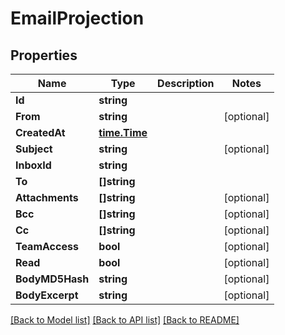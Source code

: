 # EmailProjection

## Properties

Name | Type | Description | Notes
------------ | ------------- | ------------- | -------------
**Id** | **string** |  | 
**From** | **string** |  | [optional] 
**CreatedAt** | [**time.Time**](time.Time) |  | 
**Subject** | **string** |  | [optional] 
**InboxId** | **string** |  | 
**To** | **[]string** |  | 
**Attachments** | **[]string** |  | [optional] 
**Bcc** | **[]string** |  | [optional] 
**Cc** | **[]string** |  | [optional] 
**TeamAccess** | **bool** |  | [optional] 
**Read** | **bool** |  | [optional] 
**BodyMD5Hash** | **string** |  | [optional] 
**BodyExcerpt** | **string** |  | [optional] 

[[Back to Model list]](../README#documentation-for-models) [[Back to API list]](../README#documentation-for-api-endpoints) [[Back to README]](../README)


